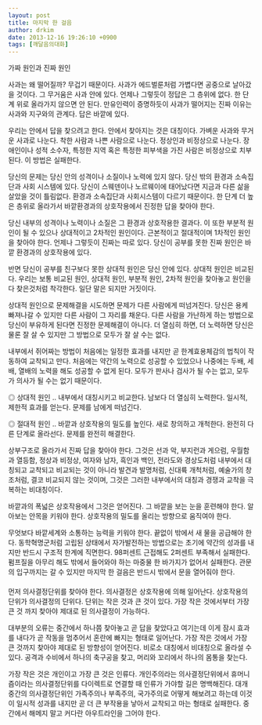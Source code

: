 ```yaml
---
layout: post
title: 마지막 한 걸음
author: drkim
date: 2013-12-16 19:26:10 +0900
tags: [깨달음의대화]
---
```


   가짜 원인과 진짜 원인



  


  사과는 왜 떨어질까? 무겁기 때문이다. 사과가 에드벌룬처럼 가볍다면 공중으로 날아갔을 것이다. 그 무거움은 사과 안에 있다. 언제나 그렇듯이 정답은 그 층위에 없다. 한 단계 위로 올라가지 않으면 안 된다. 만유인력이 증명하듯이 사과가 떨어지는 진짜 이유는 사과와 지구와의 관계다. 답은 바깥에 있다.


  



  우리는 안에서 답을 찾으려고 한다. 안에서 찾아지는 것은 대칭이다. 가벼운 사과와 무거운 사과로 나눈다. 착한 사람과 나쁜 사람으로 나눈다. 정상인과 비정상으로 나눈다. 장애인이나 성적 소수자, 특정한 지역 혹은 특정한 피부색을 가진 사람은 비정상으로 치부된다. 이 방법은 실패한다.


  



  당신의 문제는 당신 안의 성격이나 소질이나 노력에 있지 않다. 당신 밖의 환경과 소속집단과 사회 시스템에 있다. 당신이 스웨덴이나 노르웨이에 태어났다면 지금과 다른 삶을 살았을 것이 틀림없다. 환경과 소속집단과 사회시스템이 다르기 때문이다. 한 단계 더 높은 층위로 올라가서 바깥환경과의 상호작용에서 진정한 답을 찾아야 한다.


  



  당신 내부의 성격이나 노력이나 소질은 그 환경과 상호작용한 결과다. 이 또한 부분적 원인이 될 수 있으나 상대적이고 2차적인 원인이다. 근본적이고 절대적이며 1차적인 원인을 찾아야 한다. 언제나 그렇듯이 진짜는 따로 있다. 당신이 공부를 못한 진짜 원인은 바깥 환경과의 상호작용에 있다.


  



  반면 당신이 공부를 친구보다 못한 상대적 원인은 당신 안에 있다. 상대적 원인은 비교된다. 우리는 보통 비교된 원인, 상대적 원인, 부분적 원인, 2차적 원인을 찾아놓고 원인을 다 찾은것처럼 착각한다. 일단 말은 되지만 거짓이다.


  



  상대적 원인으로 문제해결을 시도하면 문제가 다른 사람에게 떠넘겨진다. 당신은 용케 빠져나갈 수 있지만 다른 사람이 그 자리를 채운다. 다른 사람을 가난하게 하는 방법으로 당신이 부유하게 된다면 진정한 문제해결이 아니다. 더 열심히 하면, 더 노력하면 당신은 물론 잘 살 수 있지만 그 방법으로 모두가 잘 살 수는 없다.


  



  내부에서 쥐어짜는 방법이 처음에는 일정한 효과를 내지만 곧 한계효용체감의 법칙이 작동하여 교착되고 만다. 처음에는 약간의 노력으로 성공할 수 있었으나 나중에는 두배, 세배, 열배의 노력을 해도 성공할 수 없게 된다. 모두가 판사나 검사가 될 수는 없고, 모두가 의사가 될 수는 없기 때문이다.



  

◎ 상대적 원인 .. 내부에서 대칭시키고 비교한다. 남보다 더 열심히 노력한다. 일시적, 제한적 효과를 얻는다. 문제를 남에게 떠넘긴다.

  


◎ 절대적 원인 .. 바깥과 상호작용의 밀도를 높인다. 새로 창의하고 개척한다. 완전히 다른 단계로 올라선다. 문제를 완전히 해결한다. 

  



  상부구조로 올라가서 진짜 답을 찾아야 한다. 그것은 선과 악, 부지런과 게으럼, 우월함과 열등함, 정상과 비정상, 여자와 남자, 흑인과 백인, 전라도와 경상도처럼 내부에서 대칭되고 교착되고 비교되는 것이 아니라 발견과 발명처럼, 신대륙 개척처럼, 예술가의 창조처럼, 결코 비교되지 않는 것이며, 그것은 그러한 내부에서의 대칭과 경쟁과 교착을 극복하는 비대칭이다.


  



  바깥과의 폭넓은 상호작용에서 그것은 얻어진다. 그 바깥을 보는 눈을 훈련해야 한다. 알아보는 안목을 키워야 한다. 상호작용의 밀도를 올리는 방향으로 움직여야 한다.


  



  무엇보다 바깥세계와 소통하는 능력을 키워야 한다. 끝없이 밖에서 새 물을 공급해야 한다. 동학혁명군처럼 고립된 상태에서 자가발전하는 방법으로는 초기에 약간의 성과를 내지만 반드시 구조적 한계에 직면한다. 98퍼센트 근접해도 2퍼센트 부족해서 실패한다. 펌프질을 아무리 해도 밖에서 들어와야 하는 마중물 한 바가지가 없어서 실패한다. 관문의 입구까지는 갈 수 있지만 마지막 한 걸음은 반드시 밖에서 문을 열어줘야 한다.



  


  ####



  

먼저 의사결정단위를 찾아야 한다. 의사결정은 상호작용에 의해 일어난다. 상호작용의 단위가 의사결정의 단위다. 단위는 작은 것과 큰 것이 있다. 가장 작은 것에서부터 가장 큰 것 까지 찾아야 제대로 된 의사결정이 가능하다.

  


대부분의 오류는 중간에서 하나쯤 찾아놓고 곧 답을 찾았다고 여기는데 이게 잠시 효과를 내다가 곧 작동을 멈추어서 혼란에 빠지는 형태로 일어난다. 가장 작은 것에서 가장 큰 것까지 찾아야 제대로 된 방향성이 얻어진다. 비로소 대칭에서 비대칭으로 올라설 수 있다. 공격과 수비에서 하나의 축구공을 찾고, 머리와 꼬리에서 하나의 몸통을 찾는다.

  


가장 작은 것은 개인이고 가장 큰 것은 인류다. 개인주의라는 의사결정단위에서 휴머니즘이라는 의사결정단위를 다이렉트로 연결할 때 인류가 가야할 길은 명백해진다. 대개 중간의 의사결정단위인 가족주의나 부족주의, 국가주의로 어떻게 해보려고 하는데 이것이 일시적 성과를 내지만 곧 더 큰 부작용을 낳아서 교착되고 마는 형태로 실패한다. 중간에서 해메지 말고 커다란 아우트라인을 그어야 한다.